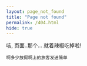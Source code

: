 ```yaml
---
layout: page_not_found
title: "Page not found"
permalink: /404.html
hide: true
---
```



<p>咳, 页面..那个...
就着辣椒吃掉啦!</p>

<pre><code>啊多少放假啊上的旅客发送简单
</code></pre>